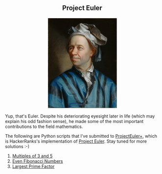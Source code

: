 ## <p align="center">Project Euler</p>

<p align="center">
	<img src="Leonhard_Euler.jpg" width="225">
</p>

Yup, that's Euler. Despite his deteriorating eyesight later in life (which may explain his odd fashion sense), he made some of the most important contributions to the field mathematics. 

The following are Python scripts that I've submitted to [ProjectEuler+](https://www.hackerrank.com/contests/projecteuler/challenges), which is  HackerRanks's implementation of [Project Euler](https://projecteuler.net). Stay tuned for more solutions :-)

1. [Multiples of 3 and 5](/solutions/001_multiples_of_3_and_5.py)
2. [Even Fibonacci Numbers](/solutions/002_even_fibonacci_numbers.py)
3. [Largest Prime Factor](/solutions/003_largest_prime_factor.py)
